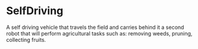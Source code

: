 # SelfDriving

A self driving vehicle that travels the field and carries behind it a second robot that will perform agricultural tasks such as: removing weeds, pruning, collecting fruits.


